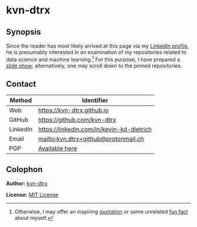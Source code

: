 # kvn-dtrx

## Synopsis

Since the reader has most likely arrived at this page via my [LinkedIn profile](https://www.linkedin.com/in/kevin-kd-dietrich), he is presumably interested in an examination of my repositories related to data science and machine learning.[^else] For this purpose, I have prepared a [slide show](https://kvn-dtrx.github.io); alternatively, one may scroll down to the pinned repositories.

[^else]: Otherwise, I may offer an inspiring [quotation](https://github.com/kvn-dtrx/kvn-dtrx/blob/main/quote.md) or some unrelated [fun fact](https://github.com/kvn-dtrx/kvn-dtrx/blob/main/fun-fact.md) about myself.

<!-- NOTE: Relative links will not work at this place: GitHub would resolve `./foo` to `https://github.com/foo! -->

## Contact

| Method | Identifier |
| --- | --- |
| Web | <https://kvn-dtrx.github.io> |
| GitHub | <https://github.com/kvn-dtrx> |
| LinkedIn | <https://linkedin.com/in/kevin-kd-dietrich> |
| Email | <mailto:kvn.dtrx+github@protonmail.ch> |
| PGP | [Available here](https://github.com/kvn-dtrx/kvn-dtrx/blob/main/pgp.md) |

## Colophon

**Author:** [kvn-dtrx](https://github.com/kvn-dtrx)

**License:** [MIT License](./license.txt)
